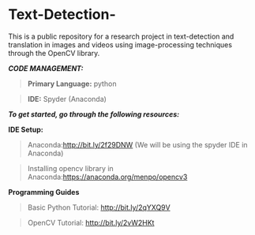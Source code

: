 # Text-Detection-

This is a public repository for a research project in text-detection and translation in images and videos using image-processing techniques through the OpenCV library. 

***CODE MANAGEMENT:***

>**Primary Language:** python

>**IDE:** Spyder (Anaconda)

***To get started, go through the following resources:***

**IDE Setup:**

>Anaconda:http://bit.ly/2f29DNW (We will be using the spyder IDE in Anaconda)

>Installing opencv library in Anaconda:https://anaconda.org/menpo/opencv3


**Programming Guides**

>Basic Python Tutorial: http://bit.ly/2qYXQ9V

>OpenCV Tutorial: http://bit.ly/2vW2HKt

